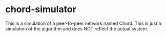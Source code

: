 chord-simulator
===============

This is a simulation of a peer-to-peer network named Chord. This is just a simulation of the algorithm and does NOT reflect the actual system.
